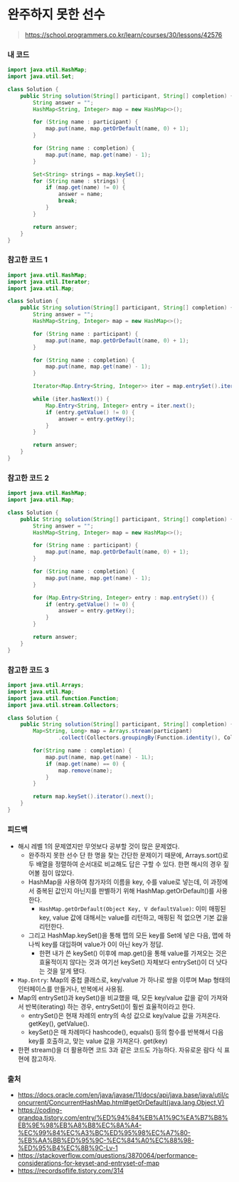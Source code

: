 # 완주하지 못한 선수

> https://school.programmers.co.kr/learn/courses/30/lessons/42576

### 내 코드

```java
import java.util.HashMap;
import java.util.Set;

class Solution {
    public String solution(String[] participant, String[] completion) {
        String answer = "";
        HashMap<String, Integer> map = new HashMap<>();

        for (String name : participant) {
            map.put(name, map.getOrDefault(name, 0) + 1);
        }

        for (String name : completion) {
            map.put(name, map.get(name) - 1);
        }

        Set<String> strings = map.keySet();
        for (String name : strings) {
            if (map.get(name) != 0) {
                answer = name;
                break;
            }
        }

        return answer;
    }
}
```

### 참고한 코드 1

```java
import java.util.HashMap;
import java.util.Iterator;
import java.util.Map;

class Solution {
    public String solution(String[] participant, String[] completion) {
        String answer = "";
        HashMap<String, Integer> map = new HashMap<>();

        for (String name : participant) {
            map.put(name, map.getOrDefault(name, 0) + 1);
        }

        for (String name : completion) {
            map.put(name, map.get(name) - 1);
        }

        Iterator<Map.Entry<String, Integer>> iter = map.entrySet().iterator();

        while (iter.hasNext()) {
            Map.Entry<String, Integer> entry = iter.next();
            if (entry.getValue() != 0) {
                answer = entry.getKey();
            }
        }

        return answer;
    }
}
```

### 참고한 코드 2

```java
import java.util.HashMap;
import java.util.Map;

class Solution {
    public String solution(String[] participant, String[] completion) {
        String answer = "";
        HashMap<String, Integer> map = new HashMap<>();

        for (String name : participant) {
            map.put(name, map.getOrDefault(name, 0) + 1);
        }

        for (String name : completion) {
            map.put(name, map.get(name) - 1);
        }

        for (Map.Entry<String, Integer> entry : map.entrySet()) {
            if (entry.getValue() != 0) {
                answer = entry.getKey();
            }
        }

        return answer;
    }
}
```

### 참고한 코드 3

```java
import java.util.Arrays;
import java.util.Map;
import java.util.function.Function;
import java.util.stream.Collectors;

class Solution {
    public String solution(String[] participant, String[] completion) {
        Map<String, Long> map = Arrays.stream(participant)
                .collect(Collectors.groupingBy(Function.identity(), Collectors.counting()));

        for(String name : completion) {
            map.put(name, map.get(name) - 1L);
            if (map.get(name) == 0) {
                map.remove(name);
            }
        }

        return map.keySet().iterator().next();
    }
}

```

### 피드백

- 해시 레벨 1의 문제였지만 무엇보다 공부할 것이 많은 문제였다.
    - 완주하지 못한 선수 단 한 명을 찾는 간단한 문제이기 때문에, Arrays.sort()로 두 배열을 정렬하여 순서대로 비교해도 답은 구할 수 있다. 한편 해시의 경우 짚어볼 점이 많았다.
    - HashMap을 사용하여 참가자의 이름을 key, 수를 value로 넣는데, 이 과정에서 중복된 값인지 아닌지를 판별하기 위해 HashMap.getOrDefault()를 사용한다.
        - `HashMap.getOrDefault(Object Key, V defaultValue)`: 이미 매핑된 key, value 값에 대해서는 value를 리턴하고, 매핑된 적 없으면 기본 값을
          리턴한다.
    - 그리고 HashMap.keySet()을 통해 맵의 모든 key를 Set에 넣은 다음, 맵에 하나씩 key를 대입하며 value가 0이 아닌 key가 정답.
        - 한편 내가 쓴 keySet() 이후에 map.get()을 통해 value를 가져오는 것은 효율적이지 않다는 것과 여기선 keySet() 자체보다 entrySet()이 더 낫다는 것을 알게 됐다.
- `Map.Entry`: Map의 중첩 클래스로, key/value 가 하나로 쌍을 이루며 Map 형태의 인터페이스를 만들거나, 반복에서 사용됨.
- Map의 entrySet()과 keySet()을 비교했을 때, 모든 key/value 값을 같이 가져와서 반복(iterating) 하는 경우, entrySet()이 훨씬 효율적이라고 한다. 
    - entrySet()은 현재 차례의 entry의 속성 값으로 key/value 값을 가져온다. getKey(), getValue().
    - keySet()은 매 차례마다 hashcode(), equals() 등의 함수를 반복해서 다음 key를 호출하고, 맞는 value 값을 가져온다. get(key)
- 한편 stream()을 더 활용하면 코드 3과 같은 코드도 가능하다. 자유로운 람다 식 표현에 참고하자.

### 출처

- https://docs.oracle.com/en/java/javase/11/docs/api/java.base/java/util/concurrent/ConcurrentHashMap.html#getOrDefault(java.lang.Object,V)
- https://coding-grandpa.tistory.com/entry/%ED%94%84%EB%A1%9C%EA%B7%B8%EB%9E%98%EB%A8%B8%EC%8A%A4-%EC%99%84%EC%A3%BC%ED%95%98%EC%A7%80-%EB%AA%BB%ED%95%9C-%EC%84%A0%EC%88%98-%ED%95%B4%EC%8B%9C-Lv-1
- https://stackoverflow.com/questions/3870064/performance-considerations-for-keyset-and-entryset-of-map
- https://recordsoflife.tistory.com/314